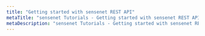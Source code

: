```yaml
---
title: "Getting started with sensenet REST API"
metaTitle: "sensenet Tutorials - Getting started with sensenet REST API"
metaDescription: "sensenet Tutorials - Getting started with sensenet REST API"
---
```


